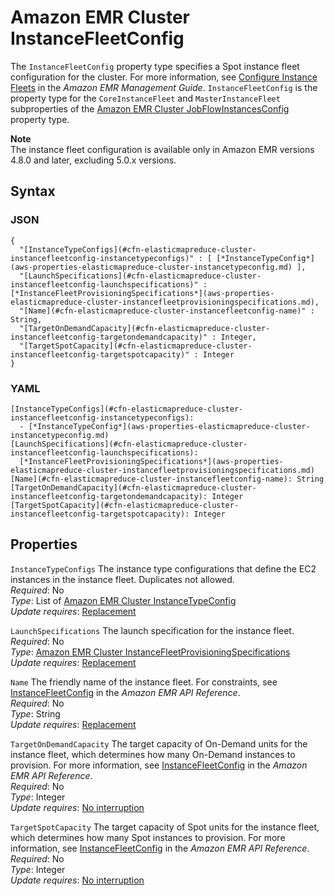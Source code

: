 # Amazon EMR Cluster InstanceFleetConfig<a name="aws-properties-elasticmapreduce-cluster-instancefleetconfig"></a>

The `InstanceFleetConfig` property type specifies a Spot instance fleet configuration for the cluster\. For more information, see [Configure Instance Fleets](http://docs.aws.amazon.com/emr/latest/ManagementGuide/emr-instance-fleet.html) in the *Amazon EMR Management Guide*\. `InstanceFleetConfig` is the property type for the `CoreInstanceFleet` and `MasterInstanceFleet` subproperties of the [Amazon EMR Cluster JobFlowInstancesConfig](aws-properties-emr-cluster-jobflowinstancesconfig.md) property type\.

**Note**  
The instance fleet configuration is available only in Amazon EMR versions 4\.8\.0 and later, excluding 5\.0\.x versions\.

## Syntax<a name="w3ab2c21c14e1081b7"></a>

### JSON<a name="aws-properties-elasticmapreduce-cluster-instancefleetconfig-syntax.json"></a>

```
{
  "[InstanceTypeConfigs](#cfn-elasticmapreduce-cluster-instancefleetconfig-instancetypeconfigs)" : [ [*InstanceTypeConfig*](aws-properties-elasticmapreduce-cluster-instancetypeconfig.md) ],
  "[LaunchSpecifications](#cfn-elasticmapreduce-cluster-instancefleetconfig-launchspecifications)" : [*InstanceFleetProvisioningSpecifications*](aws-properties-elasticmapreduce-cluster-instancefleetprovisioningspecifications.md),
  "[Name](#cfn-elasticmapreduce-cluster-instancefleetconfig-name)" : String,
  "[TargetOnDemandCapacity](#cfn-elasticmapreduce-cluster-instancefleetconfig-targetondemandcapacity)" : Integer,
  "[TargetSpotCapacity](#cfn-elasticmapreduce-cluster-instancefleetconfig-targetspotcapacity)" : Integer
}
```

### YAML<a name="aws-properties-elasticmapreduce-cluster-instancefleetconfig-syntax.yaml"></a>

```
[InstanceTypeConfigs](#cfn-elasticmapreduce-cluster-instancefleetconfig-instancetypeconfigs): 
  - [*InstanceTypeConfig*](aws-properties-elasticmapreduce-cluster-instancetypeconfig.md)
[LaunchSpecifications](#cfn-elasticmapreduce-cluster-instancefleetconfig-launchspecifications):
  [*InstanceFleetProvisioningSpecifications*](aws-properties-elasticmapreduce-cluster-instancefleetprovisioningspecifications.md)
[Name](#cfn-elasticmapreduce-cluster-instancefleetconfig-name): String
[TargetOnDemandCapacity](#cfn-elasticmapreduce-cluster-instancefleetconfig-targetondemandcapacity): Integer
[TargetSpotCapacity](#cfn-elasticmapreduce-cluster-instancefleetconfig-targetspotcapacity): Integer
```

## Properties<a name="w3ab2c21c14e1081b9"></a>

`InstanceTypeConfigs`  <a name="cfn-elasticmapreduce-cluster-instancefleetconfig-instancetypeconfigs"></a>
The instance type configurations that define the EC2 instances in the instance fleet\. Duplicates not allowed\.  
*Required*: No  
*Type*: List of [Amazon EMR Cluster InstanceTypeConfig](aws-properties-elasticmapreduce-cluster-instancetypeconfig.md)  
*Update requires*: [Replacement](using-cfn-updating-stacks-update-behaviors.md#update-replacement)

`LaunchSpecifications`  <a name="cfn-elasticmapreduce-cluster-instancefleetconfig-launchspecifications"></a>
The launch specification for the instance fleet\.  
*Required*: No  
*Type*: [Amazon EMR Cluster InstanceFleetProvisioningSpecifications](aws-properties-elasticmapreduce-cluster-instancefleetprovisioningspecifications.md)  
*Update requires*: [Replacement](using-cfn-updating-stacks-update-behaviors.md#update-replacement)

`Name`  <a name="cfn-elasticmapreduce-cluster-instancefleetconfig-name"></a>
The friendly name of the instance fleet\. For constraints, see [InstanceFleetConfig](http://docs.aws.amazon.com/ElasticMapReduce/latest/API/API_InstanceFleetConfig.html) in the *Amazon EMR API Reference*\.  
*Required*: No  
*Type*: String  
*Update requires*: [Replacement](using-cfn-updating-stacks-update-behaviors.md#update-replacement)

`TargetOnDemandCapacity`  <a name="cfn-elasticmapreduce-cluster-instancefleetconfig-targetondemandcapacity"></a>
The target capacity of On\-Demand units for the instance fleet, which determines how many On\-Demand instances to provision\. For more information, see [InstanceFleetConfig](http://docs.aws.amazon.com/ElasticMapReduce/latest/API/API_InstanceFleetConfig.html) in the *Amazon EMR API Reference*\.  
*Required*: No  
*Type*: Integer  
*Update requires*: [No interruption](using-cfn-updating-stacks-update-behaviors.md#update-no-interrupt)

`TargetSpotCapacity`  <a name="cfn-elasticmapreduce-cluster-instancefleetconfig-targetspotcapacity"></a>
The target capacity of Spot units for the instance fleet, which determines how many Spot instances to provision\. For more information, see [InstanceFleetConfig](http://docs.aws.amazon.com/ElasticMapReduce/latest/API/API_InstanceFleetConfig.html) in the *Amazon EMR API Reference*\.  
*Required*: No  
*Type*: Integer  
*Update requires*: [No interruption](using-cfn-updating-stacks-update-behaviors.md#update-no-interrupt)